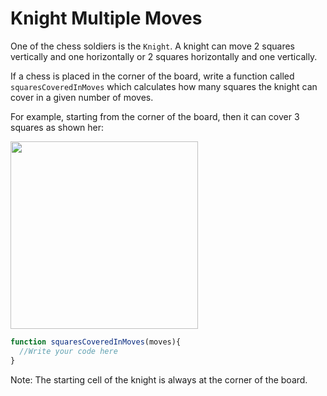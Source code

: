 # Knight Multiple Moves

One of the chess soldiers is the `Knight`. A knight can move 2 squares vertically and one horizontally or 2 squares horizontally and one vertically.

If a chess is placed in the corner of the board, write a function called `squaresCoveredInMoves` which calculates how many squares the knight can cover in a given number of moves.  

For example, starting from the corner of the board, then it can cover 3 squares as shown her:

<img src="https://user-images.githubusercontent.com/53505683/195483253-deae23d7-18fa-40dd-9274-82f64596f1f5.png" width=300 />

```js
function squaresCoveredInMoves(moves){
  //Write your code here
}
```

Note: The starting cell of the knight is always at the corner of the board.
